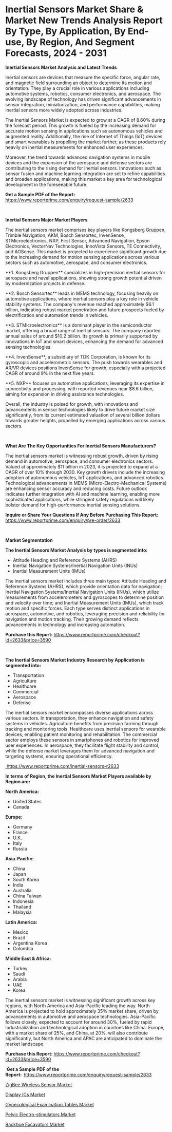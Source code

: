 <p><h1>Inertial Sensors Market Share & Market New Trends Analysis Report By Type, By Application, By End-use, By Region, And Segment Forecasts, 2024 - 2031</h1></p><p><strong>Inertial Sensors Market Analysis and Latest Trends</strong></p>
<p><p>Inertial sensors are devices that measure the specific force, angular rate, and magnetic field surrounding an object to determine its motion and orientation. They play a crucial role in various applications including automotive systems, robotics, consumer electronics, and aerospace. The evolving landscape of technology has driven significant advancements in sensor integration, miniaturization, and performance capabilities, making inertial sensors more widely adopted across industries.</p><p>The Inertial Sensors Market is expected to grow at a CAGR of 8.60% during the forecast period. This growth is fueled by the increasing demand for accurate motion sensing in applications such as autonomous vehicles and augmented reality. Additionally, the rise of Internet of Things (IoT) devices and smart wearables is propelling the market further, as these products rely heavily on inertial measurements for enhanced user experiences. </p><p>Moreover, the trend towards advanced navigation systems in mobile devices and the expansion of the aerospace and defense sectors are contributing to the rising demand for inertial sensors. Innovations such as sensor fusion and machine learning integration are set to refine capabilities and broaden applications, making this market a key area for technological development in the foreseeable future.</p></p>
<p><strong>Get a Sample PDF of the Report:&nbsp;</strong> <a href="https://www.reportprime.com/enquiry/request-sample/2633">https://www.reportprime.com/enquiry/request-sample/2633</a></p>
<p>&nbsp;</p>
<p><strong>Inertial Sensors Major Market Players</strong></p>
<p><p>The inertial sensors market comprises key players like Kongsberg Gruppen, Trimble Navigation, AKM, Bosch Sensortec, InvenSense, STMicroelectronics, NXP, First Sensor, Advanced Navigation, Epson Electronics, VectorNav Technologies, InnoVista Sensors, TE Connectivity, and AOSense. This market is projected to experience significant growth due to the increasing demand for motion sensing applications across various sectors such as automotive, aerospace, and consumer electronics.</p><p>**1. Kongsberg Gruppen** specializes in high-precision inertial sensors for aerospace and naval applications, showing strong growth potential driven by modernization projects in defense. </p><p>**2. Bosch Sensortec** leads in MEMS technology, focusing heavily on automotive applications, where inertial sensors play a key role in vehicle stability systems. The company's revenue reached approximately $6.1 billion, indicating robust market penetration and future prospects fueled by electrification and automation trends in vehicles.</p><p>**3. STMicroelectronics** is a dominant player in the semiconductor market, offering a broad range of inertial sensors. The company reported annual sales of around $10.2 billion. Its growth is primarily supported by innovations in IoT and smart devices, enhancing the demand for advanced sensing technologies.</p><p>**4. InvenSense**, a subsidiary of TDK Corporation, is known for its gyroscopic and accelerometric sensors. The push towards wearables and AR/VR devices positions InvenSense for growth, especially with a projected CAGR of around 9% in the next five years.</p><p>**5. NXP** focuses on automotive applications, leveraging its expertise in connectivity and processing, with reported revenues near $8.6 billion, aiming for expansion in driving assistance technologies.</p><p>Overall, the industry is poised for growth, with innovations and advancements in sensor technologies likely to drive future market size significantly, from its current estimated valuation of several billion dollars towards greater heights, propelled by emerging applications across various sectors.</p></p>
<p>&nbsp;</p>
<p><strong>What Are The Key Opportunities For Inertial Sensors Manufacturers?</strong></p>
<p><p>The inertial sensors market is witnessing robust growth, driven by rising demand in automotive, aerospace, and consumer electronics sectors. Valued at approximately $11 billion in 2023, it is projected to expand at a CAGR of over 10% through 2030. Key growth drivers include the increasing adoption of autonomous vehicles, IoT applications, and advanced robotics. Technological advancements in MEMS (Micro-Electro-Mechanical Systems) are enhancing sensor accuracy and reducing costs. Future outlook indicates further integration with AI and machine learning, enabling more sophisticated applications, while stringent safety regulations will likely bolster demand for high-performance inertial sensing solutions.</p></p>
<p><strong>Inquire or Share Your Questions If Any Before Purchasing This Report:</strong> <a href="https://www.reportprime.com/enquiry/pre-order/2633">https://www.reportprime.com/enquiry/pre-order/2633</a></p>
<p>&nbsp;</p>
<p><strong>Market Segmentation</strong></p>
<p><strong>The Inertial Sensors Market Analysis by types is segmented into:</strong></p>
<p><ul><li>Attitude Heading and Reference Systems (AHRS)</li><li>Inertial Navigation Systems/Inertial Navigation Units (INUs)</li><li>Inertial Measurement Units (IMUs)</li></ul></p>
<p><p>The inertial sensors market includes three main types: Attitude Heading and Reference Systems (AHRS), which provide orientation data for navigation; Inertial Navigation Systems/Inertial Navigation Units (INUs), which utilize measurements from accelerometers and gyroscopes to determine position and velocity over time; and Inertial Measurement Units (IMUs), which track motion and specific forces. Each type serves distinct applications in aerospace, automotive, and robotics, leveraging precision and reliability for navigation and motion tracking. Their growing demand reflects advancements in technology and increasing automation.</p></p>
<p><strong>Purchase this Report:&nbsp;</strong><a href="https://www.reportprime.com/checkout?id=2633&price=3590">https://www.reportprime.com/checkout?id=2633&price=3590</a></p>
<p>&nbsp;</p>
<p><strong>The Inertial Sensors Market Industry Research by Application is segmented into:</strong></p>
<p><ul><li>Transportation</li><li>Agriculture</li><li>Healthcare</li><li>Commercial</li><li>Aerospace</li><li>Defense</li></ul></p>
<p><p>The inertial sensors market encompasses diverse applications across various sectors. In transportation, they enhance navigation and safety systems in vehicles. Agriculture benefits from precision farming through tracking and monitoring tools. Healthcare uses inertial sensors for wearable devices, enabling patient monitoring and rehabilitation. The commercial sector employs these sensors in smartphones and robotics for improved user experiences. In aerospace, they facilitate flight stability and control, while the defense market leverages them for advanced navigation and targeting systems, ensuring operational efficiency.</p></p>
<p><a href="https://www.reportprime.com/inertial-sensors-r2633">&nbsp;https://www.reportprime.com/inertial-sensors-r2633</a></p>
<p><strong>In terms of Region, the Inertial Sensors Market Players available by Region are:</strong></p>
<p>
    <p> <strong> North America: </strong>
        <ul>
            <li>United States</li>
            <li>Canada</li>
        </ul>
        </p> 
    <p> <strong> Europe: </strong>
        <ul>
            <li>Germany</li>
            <li>France</li>
            <li>U.K.</li>
            <li>Italy</li>
            <li>Russia</li>
        </ul>
        </p> 
    <p> <strong> Asia-Pacific: </strong>
        <ul>
            <li>China</li>
            <li>Japan</li>
            <li>South Korea</li>
            <li>India</li>
            <li>Australia</li>
            <li>China Taiwan</li>
            <li>Indonesia</li>
            <li>Thailand</li>
            <li>Malaysia</li>
        </ul>
        </p> 
    <p> <strong> Latin America: </strong>
        <ul>
            <li>Mexico</li>
            <li>Brazil</li>
            <li>Argentina Korea</li>
            <li>Colombia</li>
        </ul>
        </p> 
    <p> <strong> Middle East & Africa: </strong>
        <ul>
            <li>Turkey</li>
            <li>Saudi</li>
            <li>Arabia</li>
            <li>UAE</li>
            <li>Korea</li>
        </ul>
    </p>
    </p>
<p><p>The inertial sensors market is witnessing significant growth across key regions, with North America and Asia-Pacific leading the way. North America is projected to hold approximately 35% market share, driven by advancements in automotive and aerospace technologies. Asia-Pacific follows closely, expected to account for around 30%, fueled by rapid industrialization and technological adoption in countries like China. Europe, with a market share of 25%, and China, at 20%, will also contribute significantly, but North America and APAC are anticipated to dominate the market landscape.</p></p>
<p><strong>Purchase this Report: </strong><a href="https://www.reportprime.com/checkout?id=2633&price=3590">https://www.reportprime.com/checkout?id=2633&price=3590</a></p>
<p>&nbsp;<strong>Get a Sample PDF of the Report:&nbsp;&nbsp;</strong><a href="https://www.reportprime.com/enquiry/request-sample/2633">https://www.reportprime.com/enquiry/request-sample/2633</a></p>
<p><strong></strong></p>
<p><p><a href="https://www.linkedin.com/pulse/zigbee-wireless-sensor-market-global-share-ranking-overall-ugzie?trackingId=ZbfWBMWXR76hrtFSk1o9fA%3D%3D">ZigBee Wireless Sensor Market</a></p><p><a href="https://www.linkedin.com/pulse/what-growth-opportunities-challenges-display-ics-market-bfvve?trackingId=vae9PVNDTAS6R8qpY2Nz9A%3D%3D">Display ICs Market</a></p><p><a href="https://issuu.com/reportprime-2/docs/gynecological-examination-tables-ma_4ac965a3b0da76">Gynecological Examination Tables Market</a></p><p><a href="https://issuu.com/reportprime-2/docs/pelvic-electro-stimulators-market-s_f4dedf6036b959">Pelvic Electro-stimulators Market</a></p><p><a href="https://www.linkedin.com/pulse/backhoe-excavators-market-size-share-analysis-growth-trends-askpf?trackingId=8L%2F9zzdFQvSlZu5jMFjffA%3D%3D">Backhoe Excavators Market</a></p></p>
